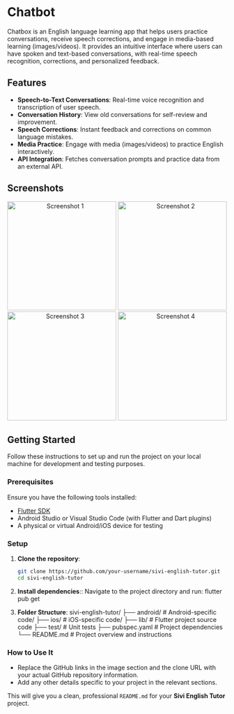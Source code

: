 # Chatbot
 

Chatbox is an English language learning app that helps users practice conversations, receive speech corrections, and engage in media-based learning (images/videos). It provides an intuitive interface where users can have spoken and text-based conversations, with real-time speech recognition, corrections, and personalized feedback.


## Features

- **Speech-to-Text Conversations**: Real-time voice recognition and transcription of user speech.
- **Conversation History**: View old conversations for self-review and improvement.
- **Speech Corrections**: Instant feedback and corrections on common language mistakes.
- **Media Practice**: Engage with media (images/videos) to practice English interactively.
- **API Integration**: Fetches conversation prompts and practice data from an external API.

## Screenshots

<div align="center">
  <img src="https://github.com/user-attachments/assets/1ffb002c-4e4a-4f75-8dd6-8ba0b18c6bf7" width="250px" alt="Screenshot 1"/>
  <img src="https://github.com/user-attachments/assets/8b02a766-8b05-4e83-9bbd-82c07b773c70" width="250px" alt="Screenshot 2"/>
  <img src="https://github.com/user-attachments/assets/fc212c40-0abe-4cd8-a1cb-9571bf89c4f9" width="250px" alt="Screenshot 3"/>
  <img src="https://github.com/user-attachments/assets/922cf8e4-ee27-49bf-998f-f98fa3ae27fa" width="250px" alt="Screenshot 4"/>
</div>



## Getting Started

Follow these instructions to set up and run the project on your local machine for development and testing purposes.




### Prerequisites

Ensure you have the following tools installed:

- [Flutter SDK](https://flutter.dev/docs/get-started/install)
- Android Studio or Visual Studio Code (with Flutter and Dart plugins)
- A physical or virtual Android/iOS device for testing

### Setup

1. **Clone the repository**:
   ```bash
   git clone https://github.com/your-username/sivi-english-tutor.git
   cd sivi-english-tutor
   
2. **Install dependencies**::
 Navigate to the project directory and run:
flutter pub get

3. **Folder Structure**:
sivi-english-tutor/
 ├── android/                # Android-specific code/
 ├── ios/                    # iOS-specific code/
 ├── lib/                    # Flutter project source code
 ├── test/                   # Unit tests
 ├── pubspec.yaml            # Project dependencies
 └── README.md               # Project overview and instructions


### How to Use It

- Replace the GitHub links in the image section and the clone URL with your actual GitHub repository information.
- Add any other details specific to your project in the relevant sections.

This will give you a clean, professional `README.md` for your **Sivi English Tutor** project.

